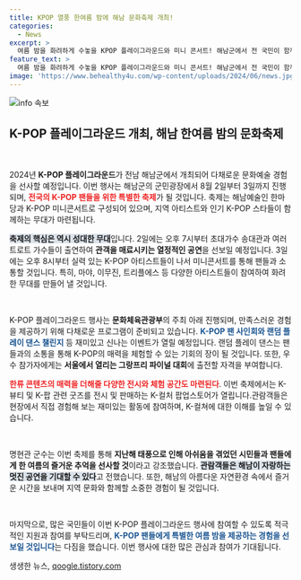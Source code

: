 ```yaml
---
title: KPOP 열풍 한여름 밤에 해남 문화축제 개최!
categories:
  - News
excerpt: >
  여름 밤을 화려하게 수놓을 KPOP 플레이그라운드와 미니 콘서트! 해남군에서 전 국민이 함께하는 문화축제가 8월 2~3일 개최됩니다. 인기 가수들의 열정 무대와 특별 이벤트를 놓치지 마세요!
feature_text: >
  여름 밤을 화려하게 수놓을 KPOP 플레이그라운드와 미니 콘서트! 해남군에서 전 국민이 함께하는 문화축제가 8월 2~3일 개최됩니다. 인기 가수들의 열정 무대와 특별 이벤트를 놓치지 마세요!
image: 'https://www.behealthy4u.com/wp-content/uploads/2024/06/news.jpg'
---
```


<p><img src="https://www.behealthy4u.com/wp-content/uploads/2024/06/news.jpg" alt="info 속보" /></p>

<h2 data-ke-size="size26">K-POP 플레이그라운드 개최, 해남 한여름 밤의 문화축제</h2>

<p data-ke-size="size16">&nbsp;</p>

<p>2024년 <b>K-POP 플레이그라운드</b>가 전남 해남군에서 개최되어 다채로운 문화예술 경험을 선사할 예정입니다. 이번 행사는 해남군의 군민광장에서 8월 2일부터 3일까지 진행되며, <b><span style="color: #ee2323;">전국의 K-POP 팬들을 위한 특별한 축제</span></b>가 될 것입니다. 축제는 해남예술인 한마당과 K-POP 미니콘서트로 구성되어 있으며, 지역 아티스트와 인기 K-POP 스타들이 함께하는 무대가 마련됩니다.</p>

<p><b><span style="background-color: #21538527;">축제의 핵심은 역시 성대한 무대</span></b>입니다. 2일에는 오후 7시부터 초대가수 송대관과 여러 트로트 가수들이 출연하여 <b>관객을 매료시키는 열정적인 공연</b>을 선보일 예정입니다. 3일에는 오후 8시부터 실력 있는 K-POP 아티스트들이 나서 미니콘서트를 통해 팬들과 소통할 것입니다. 특히, 마야, 이무진, 트리플에스 등 다양한 아티스트들이 참여하여 화려한 무대를 만들어 낼 것입니다.</p>

<p data-ke-size="size16">&nbsp;</p>

<p>K-POP 플레이그라운드 행사는 <b>문화체육관광부</b>의 주최 아래 진행되며, 만족스러운 경험을 제공하기 위해 다채로운 프로그램이 준비되고 있습니다. <b><span style="color: #1a5490;">K-POP 팬 사인회와 랜덤 플레이 댄스 챌린지</span></b> 등 재미있고 신나는 이벤트가 열릴 예정입니다. 랜덤 플레이 댄스는 팬들과의 소통을 통해 K-POP의 매력을 체험할 수 있는 기회의 장이 될 것입니다. 또한, 우수 참가자에게는 <b>서울에서 열리는 그랑프리 파이널 대회</b>에 출전할 자격을 부여합니다.</p>

<p><b><span style="color: #ee2323;">한류 콘텐츠의 매력을 더해줄 다양한 전시와 체험 공간도 마련된다</span></b>. 이번 축제에서는 K-뷰티 및 K-팝 관련 굿즈를 전시 및 판매하는 K-컬처 팝업스토어가 열립니다.관람객들은 현장에서 직접 경험해 보는 재미있는 활동에 참여하며, K-컬쳐에 대한 이해를 높일 수 있습니다.</p>

<p data-ke-size="size16">&nbsp;</p>

<p>명현관 군수는 이번 축제를 통해 <b>지난해 태풍으로 인해 아쉬움을 겪었던 시민들과 팬들에게 한 여름의 즐거운 추억을 선사할 것</b>이라고 강조했습니다. <b><span style="background-color: #21538527;">관람객들은 해남이 자랑하는 멋진 공연을 기대할 수 있다</span></b>고 전했습니다. 또한, 해남의 아름다운 자연환경 속에서 즐거운 시간을 보내며 지역 문화와 함께할 소중한 경험이 될 것입니다.</p>

<p data-ke-size="size16">&nbsp;</p>

<p>마지막으로, 많은 국민들이 이번 K-POP 플레이그라운드 행사에 참여할 수 있도록 적극적인 지원과 참여를 부탁드리며, <b><span style="color: #1a5490;">K-POP 팬들에게 특별한 여름 밤을 제공하는 경험을 선보일 것입니다</span></b>는 다짐을 했습니다. 이번 행사에 대한 많은 관심과 참여가 기대됩니다.</p>
생생한 뉴스, <a href="https://qoogle.tistory.com" rel="dofollow">qoogle.tistory.com</a>


